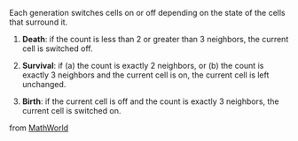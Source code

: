 Each generation switches cells on or off depending on the state of the cells that surround it.

1. **Death**: if the count is less than 2 or greater than 3 neighbors, the current cell is switched off.

2. **Survival**: if (a) the count is exactly 2 neighbors, or (b) the count is exactly 3 neighbors and the current cell is on, the current cell is left unchanged.

3. **Birth**: if the current cell is off and the count is exactly 3 neighbors, the current cell is switched on.

from [MathWorld](http://mathworld.wolfram.com)
